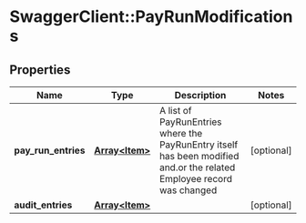 # SwaggerClient::PayRunModifications

## Properties
Name | Type | Description | Notes
------------ | ------------- | ------------- | -------------
**pay_run_entries** | [**Array&lt;Item&gt;**](Item.md) | A list of PayRunEntries where the PayRunEntry itself has been modified and.or the related Employee record was changed | [optional] 
**audit_entries** | [**Array&lt;Item&gt;**](Item.md) |  | [optional] 

